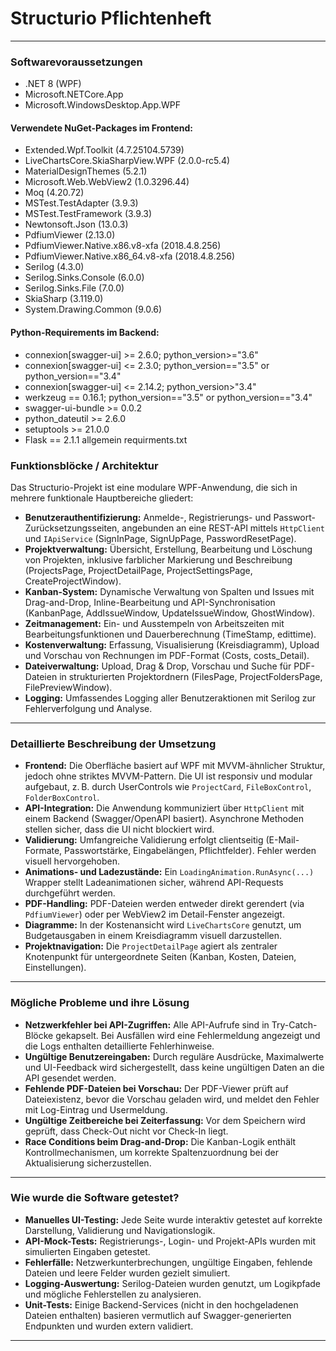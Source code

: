 # Structurio Pflichtenheft

---

### Softwarevoraussetzungen

- .NET 8 (WPF)
- Microsoft.NETCore.App
- Microsoft.WindowsDesktop.App.WPF

#### Verwendete NuGet-Packages im Frontend:
- Extended.Wpf.Toolkit (4.7.25104.5739)
- LiveChartsCore.SkiaSharpView.WPF (2.0.0-rc5.4)
- MaterialDesignThemes (5.2.1)
- Microsoft.Web.WebView2 (1.0.3296.44)
- Moq (4.20.72)
- MSTest.TestAdapter (3.9.3)
- MSTest.TestFramework (3.9.3)
- Newtonsoft.Json (13.0.3)
- PdfiumViewer (2.13.0)
- PdfiumViewer.Native.x86.v8-xfa (2018.4.8.256)
- PdfiumViewer.Native.x86_64.v8-xfa (2018.4.8.256)
- Serilog (4.3.0)
- Serilog.Sinks.Console (6.0.0)
- Serilog.Sinks.File (7.0.0)
- SkiaSharp (3.119.0)
- System.Drawing.Common (9.0.6)

#### Python-Requirements im Backend:
- connexion[swagger-ui] >= 2.6.0; python_version>="3.6"
- connexion[swagger-ui] <= 2.3.0; python_version=="3.5" or python_version=="3.4"
- connexion[swagger-ui] <= 2.14.2; python_version>"3.4"
- werkzeug == 0.16.1; python_version=="3.5" or python_version=="3.4"
- swagger-ui-bundle >= 0.0.2
- python_dateutil >= 2.6.0
- setuptools >= 21.0.0
- Flask == 2.1.1
allgemein requirments.txt


### Funktionsblöcke / Architektur

Das Structurio-Projekt ist eine modulare WPF-Anwendung, die sich in mehrere funktionale Hauptbereiche gliedert:

* **Benutzerauthentifizierung:** Anmelde-, Registrierungs- und Passwort-Zurücksetzungsseiten, angebunden an eine REST-API mittels `HttpClient` und `IApiService` (SignInPage, SignUpPage, PasswordResetPage).
* **Projektverwaltung:** Übersicht, Erstellung, Bearbeitung und Löschung von Projekten, inklusive farblicher Markierung und Beschreibung (ProjectsPage, ProjectDetailPage, ProjectSettingsPage, CreateProjectWindow).
* **Kanban-System:** Dynamische Verwaltung von Spalten und Issues mit Drag-and-Drop, Inline-Bearbeitung und API-Synchronisation (KanbanPage, AddIssueWindow, UpdateIssueWindow, GhostWindow).
* **Zeitmanagement:** Ein- und Ausstempeln von Arbeitszeiten mit Bearbeitungsfunktionen und Dauerberechnung (TimeStamp, edittime).
* **Kostenverwaltung:** Erfassung, Visualisierung (Kreisdiagramm), Upload und Vorschau von Rechnungen im PDF-Format (Costs, costs\_Detail).
* **Dateiverwaltung:** Upload, Drag & Drop, Vorschau und Suche für PDF-Dateien in strukturierten Projektordnern (FilesPage, ProjectFoldersPage, FilePreviewWindow).
* **Logging:** Umfassendes Logging aller Benutzeraktionen mit Serilog zur Fehlerverfolgung und Analyse.

---

### Detaillierte Beschreibung der Umsetzung

* **Frontend:** Die Oberfläche basiert auf WPF mit MVVM-ähnlicher Struktur, jedoch ohne striktes MVVM-Pattern. Die UI ist responsiv und modular aufgebaut, z. B. durch UserControls wie `ProjectCard`, `FileBoxControl`, `FolderBoxControl`.
* **API-Integration:** Die Anwendung kommuniziert über `HttpClient` mit einem Backend (Swagger/OpenAPI basiert). Asynchrone Methoden stellen sicher, dass die UI nicht blockiert wird.
* **Validierung:** Umfangreiche Validierung erfolgt clientseitig (E-Mail-Formate, Passwortstärke, Eingabelängen, Pflichtfelder). Fehler werden visuell hervorgehoben.
* **Animations- und Ladezustände:** Ein `LoadingAnimation.RunAsync(...)` Wrapper stellt Ladeanimationen sicher, während API-Requests durchgeführt werden.
* **PDF-Handling:** PDF-Dateien werden entweder direkt gerendert (via `PdfiumViewer`) oder per WebView2 im Detail-Fenster angezeigt.
* **Diagramme:** In der Kostenansicht wird `LiveChartsCore` genutzt, um Budgetausgaben in einem Kreisdiagramm visuell darzustellen.
* **Projektnavigation:** Die `ProjectDetailPage` agiert als zentraler Knotenpunkt für untergeordnete Seiten (Kanban, Kosten, Dateien, Einstellungen).

---

### Mögliche Probleme und ihre Lösung

* **Netzwerkfehler bei API-Zugriffen:** Alle API-Aufrufe sind in Try-Catch-Blöcke gekapselt. Bei Ausfällen wird eine Fehlermeldung angezeigt und die Logs enthalten detaillierte Fehlerhinweise.
* **Ungültige Benutzereingaben:** Durch reguläre Ausdrücke, Maximalwerte und UI-Feedback wird sichergestellt, dass keine ungültigen Daten an die API gesendet werden.
* **Fehlende PDF-Dateien bei Vorschau:** Der PDF-Viewer prüft auf Dateiexistenz, bevor die Vorschau geladen wird, und meldet den Fehler mit Log-Eintrag und Usermeldung.
* **Ungültige Zeitbereiche bei Zeiterfassung:** Vor dem Speichern wird geprüft, dass Check-Out nicht vor Check-In liegt.
* **Race Conditions beim Drag-and-Drop:** Die Kanban-Logik enthält Kontrollmechanismen, um korrekte Spaltenzuordnung bei der Aktualisierung sicherzustellen.

---

### Wie wurde die Software getestet?

* **Manuelles UI-Testing:** Jede Seite wurde interaktiv getestet auf korrekte Darstellung, Validierung und Navigationslogik.
* **API-Mock-Tests:** Registrierungs-, Login- und Projekt-APIs wurden mit simulierten Eingaben getestet.
* **Fehlerfälle:** Netzwerkunterbrechungen, ungültige Eingaben, fehlende Dateien und leere Felder wurden gezielt simuliert.
* **Logging-Auswertung:** Serilog-Dateien wurden genutzt, um Logikpfade und mögliche Fehlerstellen zu analysieren.
* **Unit-Tests:** Einige Backend-Services (nicht in den hochgeladenen Dateien enthalten) basieren vermutlich auf Swagger-generierten Endpunkten und wurden extern validiert.

---

